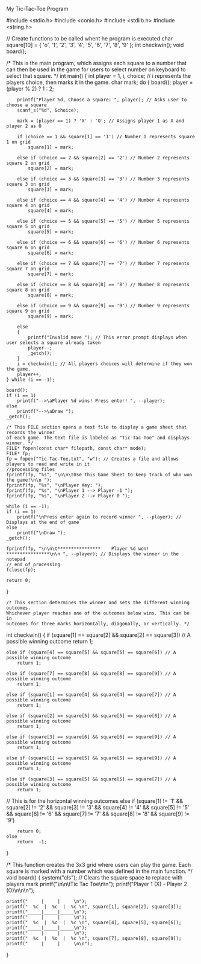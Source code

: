 My Tic-Tac-Toe Program

#include <stdio.h>
#include <conio.h>
#include <stdlib.h>
#include <string.h>

// Create functions to be called whent he program is executed 
char square[10] = { 'o', '1', '2', '3', '4', '5', '6', '7', '8', '9' };
int checkwin();
void board();


/* This is the main program, which assigns each square to a number that
can then be used in the game for users to select number on keyboard to 
select that square. */
int main()
{
    int player = 1, i, choice; // i represents the players choice, then marks it in the game.
    char mark;
    do
    {
        board();
        player = (player % 2) ? 1 : 2;

        printf("Player %d, Choose a square: ", player); // Asks user to choose a square
        scanf_s("%d", &choice);

        mark = (player == 1) ? 'X' : 'O'; // Assigns player 1 as X and player 2 as O

        if (choice == 1 && square[1] == '1') // Number 1 represents square 1 on grid
            square[1] = mark;

        else if (choice == 2 && square[2] == '2') // Number 2 represents square 2 on grid
            square[2] = mark;

        else if (choice == 3 && square[3] == '3') // Number 3 represents square 3 on grid
            square[3] = mark;

        else if (choice == 4 && square[4] == '4') // Number 4 represents square 4 on grid
            square[4] = mark;

        else if (choice == 5 && square[5] == '5') // Number 5 represents square 5 on grid 
            square[5] = mark;

        else if (choice == 6 && square[6] == '6') // Number 6 represents square 6 on grid 
            square[6] = mark;

        else if (choice == 7 && square[7] == '7') // Number 7 represents square 7 on grid 
            square[7] = mark;

        else if (choice == 8 && square[8] == '8') // Number 8 represents square 8 on grid
            square[8] = mark;

        else if (choice == 9 && square[9] == '9') // Number 9 represents square 9 on grid
            square[9] = mark;

        else
        {
            printf("Invalid move "); // This error prompt displays when user selects a square already taken
            player--;
            _getch();
        }
        i = checkwin(); // All players choices will determine if they won the game. 
        player++;
    } while (i == -1);

    board();
    if (i == 1)
        printf("-->\aPlayer %d wins! Press enter! ", --player);
    else
        printf("-->\aDraw ");
    _getch();

    /* This FILE section opens a text file to display a game sheet that records the winner
    of each game. The text file is labeled as "Tic-Tac-Toe" and displays winner. */
    FILE* fopen(const char* filepath, const char* mode);
    FILE* fp;
    fp = fopen("Tic-Tac-Toe.txt", "w"); // Creates a file and allows players to read and write in it
    //processing files
    fprintf(fp, "%s", "\n\n\tUse this Game Sheet to keep track of who won the game!\n\n ");
    fprintf(fp, "%s", "\nPlayer Key: ");
    fprintf(fp, "%s", "\nPlayer 1 --> Player -1 ");
    fprintf(fp, "%s", "\nPlayer 2 --> Player 0 ");

    while (i == -1);
    if (i == 1)
        printf("\nPress enter again to record winner ", --player); // Displays at the end of game 
    else
        printf("\nDraw ");
    _getch();

    fprintf(fp, "\n\n\t****************    Player %d won!    ****************\n\n ", --player); // Displays the winner in the notepad
    // end of processing
    fclose(fp);

    return 0;
}

    /* This section determines the winner and sets the different winning outcomes.
    Whichever player reaches one of the outcomes below wins. This can be in
    outcomes for three marks horizontally, diagonally, or vertically. */
int checkwin()
{
    if (square[1] == square[2] && square[2] == square[3]) // A possible winning outcome
        return 1;

    else if (square[4] == square[5] && square[5] == square[6]) // A possible winning outcome
        return 1;

    else if (square[7] == square[8] && square[8] == square[9]) // A possible winning outcome
        return 1;

    else if (square[1] == square[4] && square[4] == square[7]) // A possible winning outcome
        return 1; 

    else if (square[2] == square[5] && square[5] == square[8]) // A possible winning outcome
        return 1;

    else if (square[3] == square[6] && square[6] == square[9]) // A possible winning outcome
        return 1;

    else if (square[1] == square[5] && square[5] == square[9]) // A possible winning outcome
        return 1;

    else if (square[3] == square[5] && square[5] == square[7]) // A possible winning outcome
        return 1;

// This is for the horizontal winning outcomes 
    else if (square[1] != '1' && square[2] != '2' && square[3] != '3' && 
        square[4] != '4' && square[5] != '5' && square[6] != '6' && square[7]
        != '7' && square[8] != '8' && square[9] != '9')

        return 0;
    else
        return  -1;
}

/* This function creates the 3x3 grid where users can play the game. Each square is marked with a number
which was defined in the main function. */
void board()
{
    system("cls"); // Clears the square space to replace with players mark
    printf("\n\n\tTic Tac Toe\n\n");
    printf("Player 1 (X)  -  Player 2 (O)\n\n\n");

    printf("     |     |     \n");
    printf("  %c  |  %c  |  %c \n", square[1], square[2], square[3]);
    printf("_____|_____|_____\n");
    printf("     |     |     \n");
    printf("  %c  |  %c  |  %c \n", square[4], square[5], square[6]);
    printf("_____|_____|_____\n");
    printf("     |     |     \n");
    printf("  %c  |  %c  |  %c \n", square[7], square[8], square[9]);
    printf("     |     |     \n\n");
}
